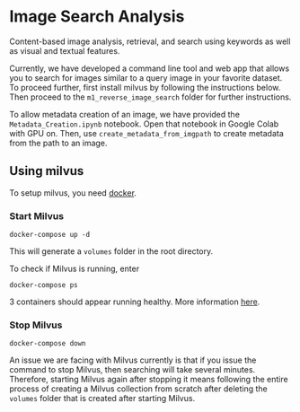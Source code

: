 # Image Search Analysis

Content-based image analysis, retrieval, and search using keywords as well as visual and textual features.

Currently, we have developed a command line tool and web app that allows you to search for images similar to a query image in your favorite dataset. To proceed further, first install milvus by following the instructions below. Then proceed to the `m1_reverse_image_search` folder for further instructions.

To allow metadata creation of an image, we have provided the `Metadata_Creation.ipynb` notebook. Open that notebook in Google Colab with GPU on. Then, use `create_metadata_from_imgpath` to create metadata from the path to an image.

## Using milvus

To setup milvus, you need [docker](https://docs.docker.com/get-docker/).

### Start Milvus

`docker-compose up -d`

This will generate a `volumes` folder in the root directory.

To check if Milvus is running, enter 

`docker-compose ps` 

3 containers should appear running healthy. More information [here](https://milvus.io/docs/install_standalone-docker.md).

### Stop Milvus

`docker-compose down`

An issue we are facing with Milvus currently is that if you issue the command to stop Milvus,
then searching will take several minutes. Therefore, starting Milvus again after stopping it
means following the entire process of creating a Milvus collection from scratch after deleting
the `volumes` folder that is created after starting Milvus.
